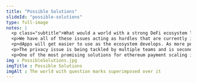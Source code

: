 ```yaml
--- 
title: "Possible Solutions"
slideId: "possible-solutions"
type: full-image
notes: |
  <p class="subtitle">What would a world with a strong DeFi ecosystem look like? What are the potential solutions to some of these problems?</p>
  <p>We have all of these issues acting as hurdles that are currently impeding the mass adoption of decentralization finance. The good news? A lot of these problems are going to be solved in due time.</p>
  <p>dApps will get easier to use as the ecosystem develops. As more people become aware of decentralized finance as an option, these dApps will gain more users. Once that happens, more liquidity will be added to the DeFi ecosystem.</p>
  <p>The privacy issue is being tackled by multiple teams and is second only to the scaling problem. While we addressed the overall scaling issue in the prerequisite Crypto Curious Course, we mainly focused on scaling solutions geared towards Bitcoin. There are several projects researching different strategies regarding scaling as ethereum transitions to Eth 2.0.</p>
  <p>One of the most promising solutions for ethereum payment scaling is the Plasma network. The Plasma network has the same goal as Bitcoin's Lightning Network. Plasma is a second layer solution that can create "child chains" that do not have to constantly synchronize with the main chain, relieving the chance for backlog since certain transactions are done off-chain. This technology is being paired with a solution known as rollups, which can help maintain a valid consensus while maintaining synchronicity between the main chain and child chains.</p>
img : PossibleSolutions.jpg
imgTitle : Possible Solutions
imgAlt : The world with question marks superimposed over it
---
```

